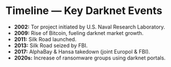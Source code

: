 # Timeline — Key Darknet Events

- **2002:** Tor project initiated by U.S. Naval Research Laboratory.
- **2009:** Rise of Bitcoin, fueling darknet market growth.
- **2011:** Silk Road launched.
- **2013:** Silk Road seized by FBI.
- **2017:** AlphaBay & Hansa takedown (joint Europol & FBI).
- **2020s:** Increase of ransomware groups using darknet portals.
